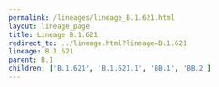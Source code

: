 ```yaml
---
permalink: /lineages/lineage_B.1.621.html
layout: lineage_page
title: Lineage B.1.621
redirect_to: ../lineage.html?lineage=B.1.621
lineage: B.1.621
parent: B.1
children: ['B.1.621', 'B.1.621.1', 'BB.1', 'BB.2']
---
```

